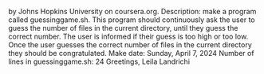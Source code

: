 by Johns Hopkins University on coursera.org.
Description: make a program called guessinggame.sh. This program should continuously ask the user to guess the number of files in the current directory, until they guess the correct number. The user is informed if their guess is too high or too low. Once the user guesses the correct number of files in the current directory they should be congratulated.
Make date: Sunday, April 7, 2024
Number of lines in guessinggame.sh: 24
Greetings,
Leila Landrichi
